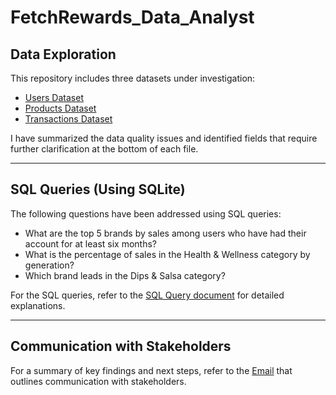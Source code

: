 # FetchRewards_Data_Analyst

## Data Exploration
This repository includes three datasets under investigation:

- [Users Dataset](Data_Exploration_Users.ipynb)
- [Products Dataset](Data_Exploration_Products.ipynb)
- [Transactions Dataset](Data_Exploration_Transactions.ipynb)

I have summarized the data quality issues and identified fields that require further clarification at the bottom of each file.

---
## SQL Queries (Using SQLite)

The following questions have been addressed using SQL queries:

- What are the top 5 brands by sales among users who have had their account for at least six months?
- What is the percentage of sales in the Health & Wellness category by generation?
- Which brand leads in the Dips & Salsa category?

For the SQL queries, refer to the [SQL Query document](SQL_Query.pdf) for detailed explanations.

---
## Communication with Stakeholders

For a summary of key findings and next steps, refer to the [Email](Email.pdf) that outlines communication with stakeholders.
